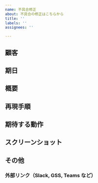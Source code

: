 ```yaml
---
name: 不具合修正
about: 不具合の修正はこちらから
title: ''
labels: ''
assignees: ''

---
```


## 顧客


## 期日


## 概要


## 再現手順


## 期待する動作


## スクリーンショット


## その他
### 外部リンク（Slack, GSS, Teams など）
